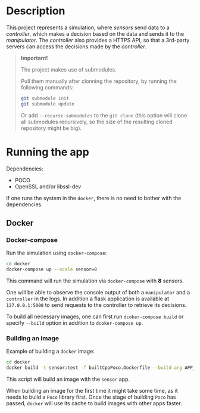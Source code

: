 # Description

This project represents a simulation, where _sensors_ send data to a _controller_, which makes a decision based on the data and sends it to the _manipulator_. The _controller_ also provides a HTTPS API, so that a 3rd-party servers can access the decisions made by the _controller_.

> **Important!**
>
> The project makes use of submodules.
>
> Pull them manually after clonning the repository, by running the following commands:
>
> ```bash
> git submodule init
> git submodule update
> ```
> 
> Or add `--recurse-submodules` to the `git clone` (this option will clone all submodules recursively, so the size of the resulting cloned repository might be big).
>

# Running the app

Dependencies:

- POCO
- OpenSSL and/or libssl-dev

If one runs the system in the `docker`, there is no need to bother with the dependencies.

## Docker

### Docker-compose

Run the simulation using `docker-compose`:

```bash
cd docker
docker-compose up --scale sensor=8
```

This command will run the simulation via `docker-compose` with **8** sensors.

One will be able to observe the console output of both a `manipulator` and a `controller` in the logs. In addition a flask application is available at `127.0.0.1:5000` to send requests to the controller to retrieve its decisions.

To build all necessary images, one can first run `dcoker-compose build` or specify `--build` option in addition to `dcoker-compose up`.

### Building an image

Example of building a `docker` image:

```bash
cd docker
docker build -t sensor:test -f builtCppPoco.Dockerfile --build-arg APP_NAME=sensor ..
```

This script will build an image with the `sensor` app.

When building an image for the first time it might take some time, as it needs to build a `Poco` library first. Once the stage of building `Poco` has passed, `docker` will use its cache to build images with other apps faster.
